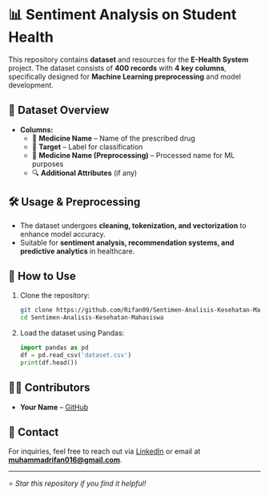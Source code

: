 # 📊 Sentiment Analysis on Student Health

This repository contains **dataset** and resources for the **E-Health System** project. The dataset consists of **400 records** with **4 key columns**, specifically designed for **Machine Learning preprocessing** and model development.

## 📂 Dataset Overview
- **Columns:**
  - 🏥 **Medicine Name** – Name of the prescribed drug
  - 🎯 **Target** – Label for classification
  - 🏥 **Medicine Name (Preprocessing)** – Processed name for ML purposes
  - 🔍 **Additional Attributes** (if any)

## 🛠 Usage & Preprocessing
- The dataset undergoes **cleaning, tokenization, and vectorization** to enhance model accuracy.
- Suitable for **sentiment analysis, recommendation systems, and predictive analytics** in healthcare.

## 🚀 How to Use
1. Clone the repository:
   ```sh
   git clone https://github.com/Rifan09/Sentimen-Analisis-Kesehatan-Mahasiswa.git
   cd Sentimen-Analisis-Kesehatan-Mahasiswa
   ```
2. Load the dataset using Pandas:
   ```python
   import pandas as pd
   df = pd.read_csv('dataset.csv')
   print(df.head())
   ```

## 👨‍💻 Contributors
- **Your Name** – [GitHub](https://github.com/Rifan09)

## 📩 Contact
For inquiries, feel free to reach out via [LinkedIn](https://www.linkedin.com/in/muhammad-rifani-828b85241/) or email at **muhammadrifan016@gmail.com**.

---
⭐ *Star this repository if you find it helpful!*

